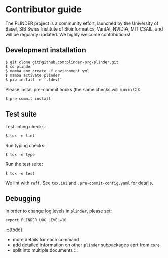 # Contributor guide

The PLINDER project is a community effort, launched by the University of Basel,
SIB Swiss Institute of Bioinformatics, VantAI, NVIDIA, MIT CSAIL, and will be regularly
updated.
We highly welcome contributions!

## Development installation

```console
$ git clone git@github.com:plinder-org/plinder.git
$ cd plinder
$ mamba env create -f environment.yml
$ mamba activate plinder
$ pip install -e '.[dev]'
```

Please install pre-commit hooks (the same checks will run in CI):

```console
$ pre-commit install
```

## Test suite

Test linting checks:

```console
$ tox -e lint
```

Run typing checks:

```console
$ tox -e type
```

Run the test suite:

```console
$ tox -e test
```

We lint with `ruff`.
See `tox.ini` and `.pre-commit-config.yaml` for details.

## Debugging

In order to change log levels in `plinder`, please set:

```console
export PLINDER_LOG_LEVEL=10
```

:::{todo}
- more details for each command
- add detailed information on other `plinder` subpackages aprt from `core`
- split into multiple documents
:::